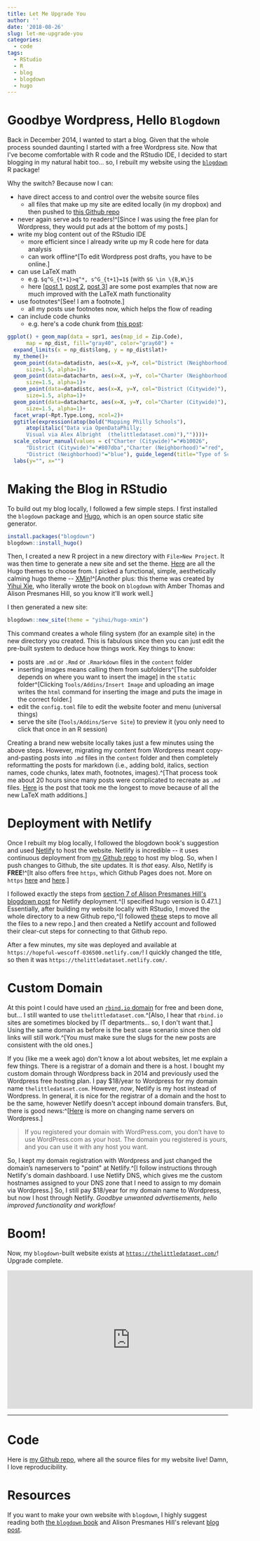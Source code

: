 ```yaml
---
title: Let Me Upgrade You
author: ''
date: '2018-08-26'
slug: let-me-upgrade-you
categories:
  - code
tags:
  - RStudio
  - R
  - blog
  - blogdown
  - hugo
---
```


# Goodbye Wordpress, Hello `Blogdown`

Back in December 2014, I wanted to start a blog. Given that the whole process sounded daunting I started with a free Wordpress site. Now that I've become comfortable with R code and the RStudio IDE, I decided to start blogging in my natural habit too... so, I rebuilt my website using the [`blogdown`](https://bookdown.org/yihui/blogdown/) R package! 

Why the switch? Because now I can:

- have direct access to and control over the website source files
    - all files that make up my site are edited locally (in my dropbox) and then pushed to [this Github repo](https://github.com/apalbright/thelittledataset)
- never again serve ads to readers!^[Since I was using the free plan for Wordpress, they would put ads at the bottom of my posts.]
- write my blog content out of the RStudio IDE
    - more efficient since I already write up my R code here for data analysis
    - can work offline^[To edit Wordpress post drafts, you have to be online.]
- can use LaTeX math 
    - e.g. `$q^G_{t+1}>q^*, s^G_{t+1}=1$` (with `$G \in \{B,W\}$`
    - here [[post 1](https://thelittledataset.com/2018/01/29/social-networks-and-the-endurance-of-economic-injury/), [post 2](https://thelittledataset.com/2017/10/12/on-ego-and-sharing-ideas/), [post 3](https://thelittledataset.com/2017/09/07/you-think-there-i-am/)] are some post examples that now are much improved with the LaTeX math functionality
- use footnotes^[See! I am a footnote.] 
    - all my posts use footnotes now, which helps the flow of reading
- can include code chunks 
    - e.g. here's a code chunk from [this post](https://thelittledataset.com/2016/09/30/building-visualizations-using-city-open-data-philly-school-comparisons/):
    
```r
ggplot() + geom_map(data = spr1, aes(map_id = Zip.Code), 
      map = np_dist, fill="gray40", color="gray60") + 
  expand_limits(x = np_dist$long, y = np_dist$lat)+ 
  my_theme()+
  geom_point(data=datadistn, aes(x=X, y=Y, col="District (Neighborhood)"), 
      size=1.5, alpha=1)+
  geom_point(data=datachartn, aes(x=X, y=Y, col="Charter (Neighborhood)"), 
      size=1.5, alpha=1)+
  geom_point(data=datadistc, aes(x=X, y=Y, col="District (Citywide)"), 
      size=1.5, alpha=1)+
  geom_point(data=datachartc, aes(x=X, y=Y, col="Charter (Citywide)"), 
      size=1.5, alpha=1)+
  facet_wrap(~Rpt.Type.Long, ncol=2)+
  ggtitle(expression(atop(bold("Mapping Philly Schools"), 
      atop(italic("Data via OpenDataPhilly; 
      Visual via Alex Albright  (thelittledataset.com)"),""))))+
  scale_colour_manual(values = c("Charter (Citywide)"="#b10026", 
      "District (Citywide)"="#807dba","Charter (Neighborhood)"="red",
      "District (Neighborhood)"="blue"), guide_legend(title="Type of School"))+
  labs(y="", x="")
```

# Making the Blog in RStudio

To build out my blog locally, I followed a few simple steps. I first installed the `blogdown` package and [Hugo](https://gohugo.io/), which is an open source static site generator. 

```r
install.packages("blogdown")
blogdown::install_hugo()
```

Then, I created a new R project in a new directory with `File>New Project`. It was then time to generate a new site and set the theme. [Here](https://themes.gohugo.io/) are all the Hugo themes to choose from. I picked a functional, simple, aesthetically calming hugo theme -- [XMin](https://xmin.yihui.name/)!^[Another plus: this theme was created by [Yihui Xie](https://yihui.name/), who literally wrote the book on `blogdown` with Amber Thomas and Alison Presmanes Hill, so you know it'll work well.]

I then generated a new site: 
```r
blogdown::new_site(theme = "yihui/hugo-xmin")
```

This command creates a whole filing system (for an example site) in the new directory you created. This is fabulous since then you can just edit the pre-built system to deduce how things work. Key things to know: 

- posts are `.md` or `.Rmd` or `.Rmarkdown` files in the `content` folder
- inserting images means calling them from subfolders^[The subfolder depends on where you want to insert the image] in the `static` folder^[Clicking `Tools/Addins/Insert Image` and uploading an image writes the `html` command for inserting the image and puts the image in the correct folder.] 
- edit the `config.toml` file to edit the website footer and menu (universal things) 
- serve the site (`Tools/Addins/Serve Site`) to preview it (you only need to click that once in an R session)

Creating a brand new website locally takes just a few minutes using the above steps. However, migrating my content from Wordpress meant copy-and-pasting posts into `.md` files in the `content` folder and then completely reformatting the posts for markdown (i.e., adding bold, italics, section names, code chunks, latex math, footnotes, images).^[That process took me about 20 hours since many posts were complicated to recreate as `.md` files. [Here](https://thelittledataset.com/2018/01/29/social-networks-and-the-endurance-of-economic-injury/) is the post that took me the longest to move because of all the new LaTeX math additions.]

# Deployment with Netlify

Once I rebuilt my blog locally, I followed the blogdown book's suggestion and used [Netlify](https://www.netlify.com/) to host the website. Netlify is incredible -- it uses continuous deployment from [my Github repo](https://github.com/apalbright/thelittledataset) to host my blog. So, when I push changes to Github, the site updates. It is *that* easy. Also, Netlify is **FREE**!^[It also offers free `https`, which Github Pages does not. More on `https` [here](http://dataninja.me/2017/12/31/moving-from-wordpress-com-github-pages-to-netlify/) and [here](https://medium.com/@squiroid/migrated-my-website-to-https-in-5-min-via-netlify-7db1b2abf5ce).] 

I followed exactly the steps from [section 7 of Alison Presmanes Hill's blogdown post](https://alison.rbind.io/post/up-and-running-with-blogdown/#in-rstudio) for Netlify deployment.^[I specified hugo version is 0.47.1.] Essentially, after building my website locally with RStudio, I moved the whole directory to a new Github repo,^[I followed [these](https://help.github.com/articles/adding-an-existing-project-to-github-using-the-command-line/) steps to move all the files to a new repo.] and then created a Netlify account and followed their clear-cut steps for connecting to that Github repo.  

After a few minutes, my site was deployed and available at `https://hopeful-wescoff-036500.netlify.com/`! I quickly changed the title, so then it was `https://thelittledataset.netlify.com/`. 

# Custom Domain

At this point I could have used an [`rbind.io` domain](https://support.rbind.io/about/) for free and been done, but... I still wanted to use `thelittledataset.com`.^[Also, I hear that `rbind.io` sites are sometimes blocked by IT departments... so, I don't want that.] Using the same domain as before is the best case scenario since then old links will still work.^[You must make sure the slugs for the new posts are consistent with the old ones.] 

If you (like me a week ago) don't know a lot about websites, let me explain a few things. There is a registrar of a domain and there is a host. I bought my custom domain through Wordpress back in 2014 and previously used the Wordpress free hosting plan. I pay $18/year to Wordpress for my domain name `thelittledataset.com`. However, *now*, Netlify is my host instead of Wordpress. In general, it is nice for the registrar of a domain and the host to be the same, however Netlify doesn't accept inbound domain transfers. But, there is good news:^[[Here](https://en.support.wordpress.com/move-domain/#change-name-servers-to-point-the-domain-outside-of-wordpress-com) is more on changing name servers on Wordpress.]  

> If you registered your domain with WordPress.com, you don’t have to use WordPress.com as your host. The domain you registered is yours, and you can use it with any host you want.

So, I kept my domain registration with Wordpress and just changed the domain’s nameservers to "point" at Netlify.^[I follow instructions through Netlify's domain dashboard. I use Netlify DNS, which gives me the custom hostnames assigned to your DNS zone that I need to assign to my domain via Wordpress.] So, I still pay $18/year for my domain name to Wordpress, but now I host through Netlify. *Goodbye unwanted advertisements, hello improved functionality and workflow!*

# Boom!

Now, my `blogdown`-built website exists at [`https://thelittledataset.com/`](https://thelittledataset.com/)! Upgrade complete.

<center>
<iframe width="560" height="315" src="https://www.youtube.com/embed/6nr8hPnZfMU" frameborder="0" allow="autoplay; encrypted-media" allowfullscreen></iframe>
</center>

---

# Code

Here is [my Github repo](https://github.com/apalbright/thelittledataset), where all the source files for my website live! Damn, I love reproducibility. 

# Resources

If you want to make your own website with `blogdown`, I highly suggest reading both [the `blogdown` book](https://bookdown.org/yihui/blogdown/) and Alison Presmanes Hill's relevant [blog post](https://alison.rbind.io/post/up-and-running-with-blogdown/). 
